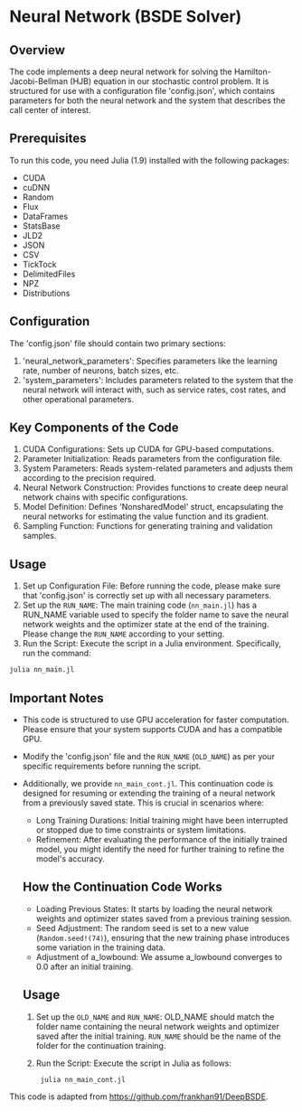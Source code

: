 # Neural Network (BSDE Solver)

## Overview

The code implements a deep neural network for solving the Hamilton-Jacobi-Bellman (HJB) equation in our stochastic control problem. It is structured for use with a configuration file 'config.json', which contains parameters for both the neural network and the system that describes the call center of interest.

## Prerequisites

To run this code, you need Julia (1.9) installed with the following packages:

- CUDA
- cuDNN
- Random
- Flux
- DataFrames
- StatsBase
- JLD2
- JSON
- CSV
- TickTock
- DelimitedFiles
- NPZ
- Distributions


## Configuration

The 'config.json' file should contain two primary sections:

1. 'neural_network_parameters': Specifies parameters like the learning rate, number of neurons, batch sizes, etc.
2. 'system_parameters': Includes parameters related to the system that the neural network will interact with, such as service rates, cost rates, and other operational parameters.


## Key Components of the Code

1. CUDA Configurations: Sets up CUDA for GPU-based computations.
2. Parameter Initialization: Reads parameters from the configuration file.
3. System Parameters: Reads system-related parameters and adjusts them according to the precision required.
4. Neural Network Construction: Provides functions to create deep neural network chains with specific configurations.
5. Model Definition: Defines 'NonsharedModel' struct, encapsulating the neural networks for estimating the value function and its gradient.
6. Sampling Function: Functions for generating training and validation samples.

## Usage

1.  Set up Configuration File: Before running the code, please make sure that 'config.json' is correctly set up with all necessary parameters.
2.  Set up the `RUN_NAME`: The main training code (`nn_main.jl`) has a RUN_NAME variable used to specify the folder name to save the neural network weights and the optimizer state at the end of the training. Please change the `RUN_NAME` according to your setting.
4.  Run the Script: Execute the script in a Julia environment. Specifically, run the command: 

```bash
julia nn_main.jl
```

## Important Notes

- This code is structured to use GPU acceleration for faster computation. Please ensure that your system supports CUDA and has a compatible GPU.
- Modify the 'config.json' file and the `RUN_NAME` (`OLD_NAME`) as per your specific requirements before running the script.
  
- Additionally, we provide `nn_main_cont.jl`. This continuation code is designed for resuming or extending the training of a neural network from a previously saved state. This is crucial in scenarios where:
  - Long Training Durations: Initial training might have been interrupted or stopped due to time constraints or system limitations.
  - Refinement: After evaluating the performance of the initially trained model, you might identify the need for further training to refine the model's accuracy.
  
  ## How the Continuation Code Works
  - Loading Previous States: It starts by loading the neural network weights and optimizer states saved from a previous training session.
  - Seed Adjustment: The random seed is set to a new value (`Random.seed!(74)`), ensuring that the new training phase introduces some variation in the training data.
  - Adjustment of a_lowbound: We assume a_lowbound converges to 0.0 after an initial training.

  ## Usage

  1. Set up the `OLD_NAME` and `RUN_NAME`: OLD_NAME should match the folder name containing the neural network weights and optimizer saved after the initial training. `RUN_NAME` should be the name of the folder for the continuation training.
  2. Run the Script: Execute the script in Julia as follows:
      
     ```bash
      julia nn_main_cont.jl
     ```
     
This code is adapted from https://github.com/frankhan91/DeepBSDE.
